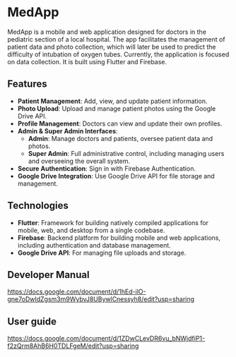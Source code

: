 # MedApp

MedApp is a mobile and web application designed for doctors in the pediatric section of a local hospital. The app facilitates the management of patient data and photo collection, which will later be used to predict the difficulty of intubation of oxygen tubes. Currently, the application is focused on data collection. It is built using Flutter and Firebase.

## Features

- **Patient Management**: Add, view, and update patient information.
- **Photo Upload**: Upload and manage patient photos using the Google Drive API.
- **Profile Management**: Doctors can view and update their own profiles.
- **Admin & Super Admin Interfaces**:
  - **Admin**: Manage doctors and patients, oversee patient data and photos.
  - **Super Admin**: Full administrative control, including managing users and overseeing the overall system.
- **Secure Authentication**: Sign in with Firebase Authentication.
- **Google Drive Integration**: Use Google Drive API for file storage and management.

## Technologies

- **Flutter**: Framework for building natively compiled applications for mobile, web, and desktop from a single codebase.
- **Firebase**: Backend platform for building mobile and web applications, including authentication and database management.
- **Google Drive API**: For managing file uploads and storage.

## Developer Manual
https://docs.google.com/document/d/1hEd-ilO-gne7oDwIdZgsm3m9WybvJ8UBywlCnessyh8/edit?usp=sharing
## User guide
https://docs.google.com/document/d/1ZDwCLevDR6vu_bNWjdfiP1-f2zQrm8AhB6H0TDLFgeM/edit?usp=sharing

